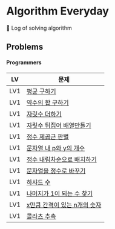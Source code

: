 # Algorithm Everyday
🥊 Log of solving algorithm

## Problems

#### Programmers

|LV| 문제                                                                               |
|----|----------------------------------------------------------------------------------|
| LV1 | [평균 구하기](https://school.programmers.co.kr/learn/courses/30/lessons/12944)        |
| LV1 | [약수의 합 구하기](https://school.programmers.co.kr/learn/courses/30/lessons/12928)     |
| LV1 | [자릿수 더하기](https://school.programmers.co.kr/learn/courses/30/lessons/12931)       |
| LV1 | [자릿수 뒤집어 배열만들기](https://school.programmers.co.kr/learn/courses/30/lessons/12932) |
| LV1 | [정수 제곱근 판별](https://school.programmers.co.kr/learn/courses/30/lessons/12934)     |
| LV1 | [문자열 내 p와 y의 개수](https://school.programmers.co.kr/learn/courses/30/lessons/12916)|
| LV1 | [정수 내림차순으로 배치하기](https://school.programmers.co.kr/learn/courses/30/lessons/12933)|
| LV1 | [문자열을 정수로 바꾸기](https://school.programmers.co.kr/learn/courses/30/lessons/12925) |
| LV1 | [하샤드 수](https://school.programmers.co.kr/learn/courses/30/lessons/12947) |
| LV1 | [나머지가 1이 되는 수 찾기](https://school.programmers.co.kr/learn/courses/30/lessons/87389) |
| LV1 | [x만큼 간격이 있는 n개의 숫자](https://school.programmers.co.kr/learn/courses/30/lessons/12954) |
| LV1 | [콜라츠 추측](https://school.programmers.co.kr/learn/courses/30/lessons/12943) |